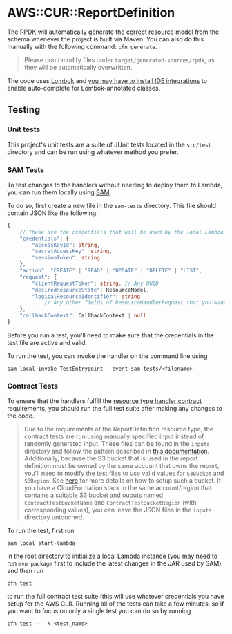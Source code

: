 # AWS::CUR::ReportDefinition

The RPDK will automatically generate the correct resource model from the schema whenever the project is built via Maven. You can also do this manually with the following command: `cfn generate`.

> Please don't modify files under `target/generated-sources/rpdk`, as they will be automatically overwritten.

The code uses [Lombok](https://projectlombok.org/) and [you may have to install IDE integrations](https://projectlombok.org/setup/overview) to enable auto-complete for Lombok-annotated classes.

## Testing
### Unit tests
This project's unit tests are a suite of JUnit tests located in the `src/test` directory and can be run using whatever method you prefer.
### SAM Tests
To test changes to the handlers without needing to deploy them to Lambda, you can run them locally using [SAM](https://aws.amazon.com/serverless/sam/).

To do so, first create a new file in the `sam-tests` directory. This file should contain JSON like the following:

```ts
{
    // These are the credentials that will be used by the local Lambda instance.
    "credentials": {
        "accessKeyId": string,
        "secretAccessKey": string,
        "sessionToken": string
    },
    "action": "CREATE" | "READ" | "UPDATE" | "DELETE" | "LIST",
    "request": {
        "clientRequestToken": string, // Any UUID
        "desiredResourceState": ResourceModel,
        "logicalResourceIdentifier": string
        ... // Any other fields of ResourceHandlerRequest that you want to populate for the simulated requst
    },
    "callbackContext": CallbackContext | null
}
```

Before you run a test, you'll need to make sure that the credentials in the test file are active and valid.

To run the test, you can invoke the handler on the command line using

```
sam local invoke TestEntrypoint --event sam-tests/<filename>
```
### Contract Tests
To ensure that the handlers fulfill the [resource type handler contract](https://docs.aws.amazon.com/cloudformation-cli/latest/userguide/resource-type-test-contract.html) requirements, you should run the full test suite after making any changes to the code.

> Due to the requirements of the ReportDefinition resource type, the contract tests are run using manually specified input instead of randomly generated input. These files can be found in the `inputs` directory and follow the pattern described in [this documentation](https://docs.aws.amazon.com/cloudformation-cli/latest/userguide/resource-type-test.html#resource-type-test-inputs). Additionally, because the S3 bucket that is used in the report definition must be owned by the same account that owns the report, you'll need to modify the test files to use valid values for `S3Bucket` and `S3Region`. See [here](https://docs.aws.amazon.com/cur/latest/userguide/cur-s3.html) for more details on how to setup such a bucket. If you have a CloudFormation stack in the same account/region that contains a suitable S3 bucket and ouputs named `ContractTestBucketName` and `ContractTestBucketRegion` (with corresponding values), you can leave the JSON files in the `inputs` directory untouched.

To run the test, first run

```
sam local start-lambda
```

in the root directory to initialize a local Lambda instance (you may need to run `mvn package` first to include the latest changes in the JAR used by SAM) and then run

```
cfn test
```

to run the full contract test suite (this will use whatever credentials you have setup for the AWS CLI). Running all of the tests can take a few minutes, so if you want to focus on only a single test you can do so by running

```
cfn test -- -k <test_name>
```
